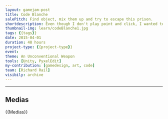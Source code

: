 ```yaml
---
layout: gamejam-post
title: Code Blanche
salePitch: Find object, mix them up and try to escape this prison.
shortdescription: Even though I don't play point and click, I wanted to make one. Made me understand the whole concept of \"moon logic\". With my 3 different ending that almost no player found, for a small level.
thumbnail-img: learn/codeBlanche1.jpg
tags: {{tags}}
date: 2015-04-01
duration: 48 hours
project-type: {{project-type}}
event: 
theme: An Unconventional Weapon
tools: [Unity, PyxelEdit]
my-contribution: [gamedesign, art, code]
team: [Richard Rail]
visibily: archive
---
```






***
## Medias

{{Medias}}